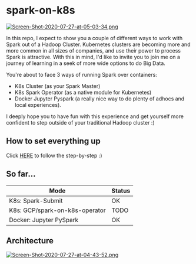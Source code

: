 # spark-on-k8s
[![Screen-Shot-2020-07-27-at-05-03-34.png](https://i.postimg.cc/DyXB5kWY/Screen-Shot-2020-07-27-at-05-03-34.png)]()

In this repo, I expect to show you a couple of different ways to work with Spark out of a Hadoop Cluster.
Kubernetes clusters are becoming more and more common in all sizes of companies, and use their power to process Spark is attractive.
With this in mind, I'd like to invite you to join me on a journey of learning in a seek of more wide options to do Big Data.

You're about to face 3 ways of running Spark over containers:
- K8s Cluster (as your Spark Master)
- K8s Spark Operator (as a native module for Kubernetes)
- Docker Jupyter Pyspark (a really nice way to do plenty of adhocs and local experiences).

I deeply hope you to have fun with this experience and get yourself more confident to step outside of your traditional Hadoop cluster :)


## How to set everything up
Click [HERE](https://github.com/lmassaoy/spark-on-k8s/blob/master/devops/setup.md) to follow the step-by-step :)

## So far...
| Mode | Status |
| ------ | ------ |
| K8s: Spark-Submit | OK |
| K8s: GCP/spark-on-k8s-operator | TODO |
| Docker: Jupyter PySpark | OK |

## Architecture
[![Screen-Shot-2020-07-27-at-04-43-52.png](https://i.postimg.cc/13VLcQvX/Screen-Shot-2020-07-27-at-04-43-52.png)]()